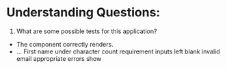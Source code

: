 # Understanding Questions:

1. What are some possible tests for this application?

- The component correctly renders.
- ...
  First name under character count requirement
  inputs left blank
  invalid email
  appropriate errors show
